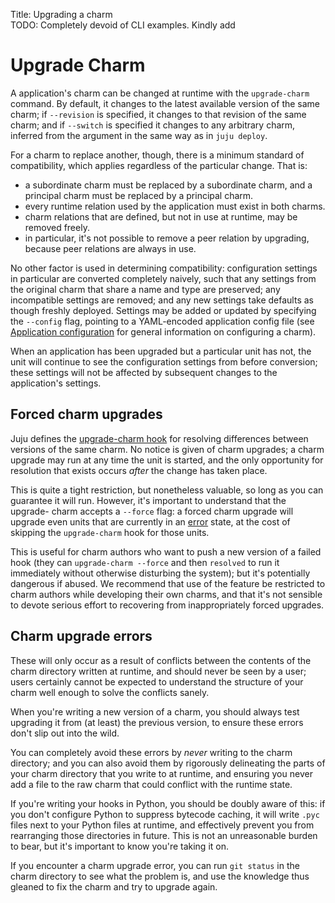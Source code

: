 Title: Upgrading a charm  
TODO:  Completely devoid of CLI examples. Kindly add

# Upgrade Charm

A application's charm can be changed at runtime with the `upgrade-charm`
command. By default, it changes to the latest available version of the same
charm; if `--revision` is specified, it changes to that revision of the
same charm; and if `--switch` is specified it changes to any arbitrary charm,
inferred from the argument in the same way as in `juju deploy`.

For a charm to replace another, though, there is a minimum standard of
compatibility, which applies regardless of the particular change. That is:

  - a subordinate charm must be replaced by a subordinate charm, and a principal
    charm must be replaced by a principal charm.
  - every runtime relation used by the application must exist in both charms.
  - charm relations that are defined, but not in use at runtime, may be removed
    freely.
  - in particular, it's not possible to remove a peer relation by upgrading,
    because peer relations are always in use.

No other factor is used in determining compatibility: configuration settings in
particular are converted completely naively, such that any settings from the
original charm that share a name and type are preserved; any incompatible
settings are removed; and any new settings take defaults as though freshly
deployed. Settings may be added or updated by specifying the `--config` flag,
pointing to a YAML-encoded application config file (see
[Application configuration][charms-config] for general information on
configuring a charm).

When an application has been upgraded but a particular unit has not, the unit
will continue to see the configuration settings from before conversion; these
settings will not be affected by subsequent changes to the application's
settings.

## Forced charm upgrades

Juju defines the [upgrade-charm hook](reference-charm-hooks.html#upgrade-charm)
for resolving differences between versions of the same charm. No notice is given
of charm upgrades; a charm upgrade may run at any time the unit is started, and
the only opportunity for resolution that exists occurs *after* the change has
taken place.

This is quite a tight restriction, but nonetheless valuable, so long as you can
guarantee it will run. However, it's important to understand that the upgrade-
charm accepts a `--force` flag: a forced charm upgrade will upgrade even units
that are currently in an [error](./authors-hook-errors.html) state, at the cost
of skipping the `upgrade-charm` hook for those units.

This is useful for charm authors who want to push a new version of a failed
hook (they can `upgrade-charm --force` and then `resolved` to run it
immediately without otherwise disturbing the system); but it's potentially
dangerous if abused. We recommend that use of the feature be restricted to charm
authors while developing their own charms, and that it's not sensible to devote
serious effort to recovering from inappropriately forced upgrades.

## Charm upgrade errors

These will only occur as a result of conflicts between the contents of the charm
directory written at runtime, and should never be seen by a user; users
certainly cannot be expected to understand the structure of your charm well
enough to solve the conflicts sanely.

When you're writing a new version of a charm, you should always test upgrading
it from (at least) the previous version, to ensure these errors don't slip out
into the wild.

You can completely avoid these errors by _never_ writing to the charm directory;
and you can also avoid them by rigorously delineating the parts of your charm
directory that you write to at runtime, and ensuring you never add a file to the
raw charm that could conflict with the runtime state.

If you're writing your hooks in Python, you should be doubly aware of this: if
you don't configure Python to suppress bytecode caching, it will write `.pyc`
files next to your Python files at runtime, and effectively prevent you from
rearranging those directories in future. This is not an unreasonable burden to
bear, but it's important to know you're taking it on.

If you encounter a charm upgrade error, you can run `git status` in the charm
directory to see what the problem is, and use the knowledge thus gleaned to fix
the charm and try to upgrade again.


<!-- LINKS -->

[charms-config]: ./charms-config.html
